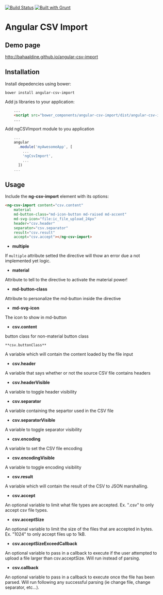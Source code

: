 [![Build Status](https://travis-ci.org/bahaaldine/angular-csv-import.svg?branch=master)](https://travis-ci.org/bahaaldine/angular-csv-import)
[![Built with Grunt](https://cdn.gruntjs.com/builtwith.png)](http://gruntjs.com/)

# Angular CSV Import

## Demo page

http://bahaaldine.github.io/angular-csv-import

## Installation

Install depedencies using bower:
```
bower install angular-csv-import
```

Add js libraries to your application:
```html
	...
	<script src="bower_components/angular-csv-import/dist/angular-csv-import.js"></script>
    ...
```

Add ngCSVImport module to you application
```javascript
	...
	angular
	  .module('myAwesomeApp', [
	    ...
	    'ngCsvImport',
	    ...
	  ])
	...
```

## Usage
Include the **ng-csv-import** element with its options:

```html
<ng-csv-import content="csv.content"
	material
	md-button-class="md-icon-button md-raised md-accent"
	md-svg-icon="file:ic_file_upload_24px"
	header="csv.header"
	separator="csv.separator"
	result="csv.result"
	accept="csv.accept"></ng-csv-import>
```

- **multiple**

If `multiple` attribute setted the directive will thow an error due a not implemented yet logic.

- **material**

Attribute to tell to the directive to activate the material power!

- **md-button-class**

Attribute to personalize the md-button inside the directive

- **md-svg-icon**

The icon to show in md-button

- **csv.content**

button class for non-material button class

	**csv.buttonClass**

A variable which will contain the content loaded by the file input

- **csv.header**

A variable that says whether or not the source CSV file contains headers

- **csv.headerVisible**

A variable to toggle header visibility

- **csv.separator**

A variable containing the separtor used in the CSV file

- **csv.separatorVisible**

A variable to toggle separator visibility

- **csv.encoding**

A variable to set the CSV file encoding

- **csv.encodingVisible**

A variable to toggle encoding visibility

- **csv.result**

A variable which will contain the result of the CSV to JSON marshalling.

- **csv.accept**

An optional variable to limit what file types are accepted. Ex. ".csv" to only accept csv file types.

- **csv.acceptSize**

An optional variable to limit the size of the files that are accepted in bytes. Ex. "1024" to only accept files up to 1kB.

- **csv.acceptSizeExceedCallback**

An optional variable to pass in a callback to execute if the user attempted to upload a file larger than csv.acceptSize. Will run instead of parsing.

- **csv.callback**

An optional variable to pass in a callback to execute once the file has been parsed. Will run following any successful parsing (ie change file, change separator, etc...).
